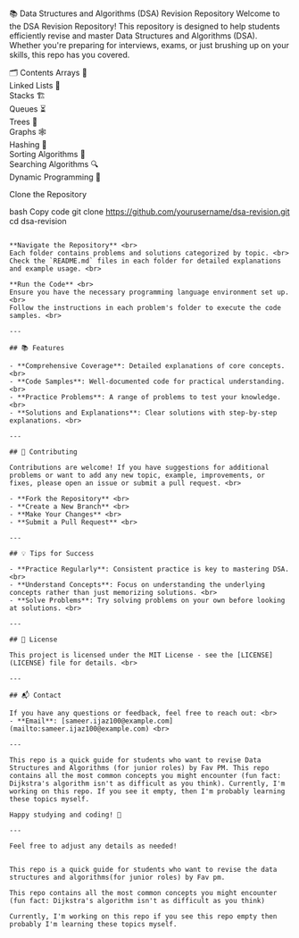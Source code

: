 📚 Data Structures and Algorithms (DSA) Revision Repository
Welcome to the DSA Revision Repository! This repository is designed to help students efficiently revise and master Data Structures and Algorithms (DSA). Whether you're preparing for interviews, exams, or just brushing up on your skills, this repo has you covered.

🗂️ Contents
Arrays 📏 <br>
Linked Lists 🔗 <br>
Stacks 🏗️ <br>
Queues ⏳ <br>
Trees 🌳 <br>
Graphs 🕸️ <br>
Hashing 🔑 <br>
Sorting Algorithms 🔄 <br>
Searching Algorithms 🔍 <br>
Dynamic Programming 🎯 <br>

Clone the Repository <br>

bash
Copy code
git clone https://github.com/yourusername/dsa-revision.git
cd dsa-revision
``` <br>

**Navigate the Repository** <br>
Each folder contains problems and solutions categorized by topic. <br>
Check the `README.md` files in each folder for detailed explanations and example usage. <br>

**Run the Code** <br>
Ensure you have the necessary programming language environment set up. <br>
Follow the instructions in each problem's folder to execute the code samples. <br>

---

## 📚 Features

- **Comprehensive Coverage**: Detailed explanations of core concepts. <br>
- **Code Samples**: Well-documented code for practical understanding. <br>
- **Practice Problems**: A range of problems to test your knowledge. <br>
- **Solutions and Explanations**: Clear solutions with step-by-step explanations. <br>

---

## 🤝 Contributing

Contributions are welcome! If you have suggestions for additional problems or want to add any new topic, example, improvements, or fixes, please open an issue or submit a pull request. <br>

- **Fork the Repository** <br>
- **Create a New Branch** <br>
- **Make Your Changes** <br>
- **Submit a Pull Request** <br>

---

## 💡 Tips for Success

- **Practice Regularly**: Consistent practice is key to mastering DSA. <br>
- **Understand Concepts**: Focus on understanding the underlying concepts rather than just memorizing solutions. <br>
- **Solve Problems**: Try solving problems on your own before looking at solutions. <br>

---

## 📝 License

This project is licensed under the MIT License - see the [LICENSE](LICENSE) file for details. <br>

---

## 📬 Contact

If you have any questions or feedback, feel free to reach out: <br>
- **Email**: [sameer.ijaz100@example.com](mailto:sameer.ijaz100@example.com) <br>

---

This repo is a quick guide for students who want to revise Data Structures and Algorithms (for junior roles) by Fav PM. This repo contains all the most common concepts you might encounter (fun fact: Dijkstra's algorithm isn't as difficult as you think). Currently, I'm working on this repo. If you see it empty, then I'm probably learning these topics myself.

Happy studying and coding! 🚀

---

Feel free to adjust any details as needed!


This repo is a quick guide for students who want to revise the data structures and algorithms(for junior roles) by Fav pm.

This repo contains all the most common concepts you might encounter (fun fact: Dijkstra's algorithm isn't as difficult as you think)

Currently, I'm working on this repo if you see this repo empty then probably I'm learning these topics myself.
